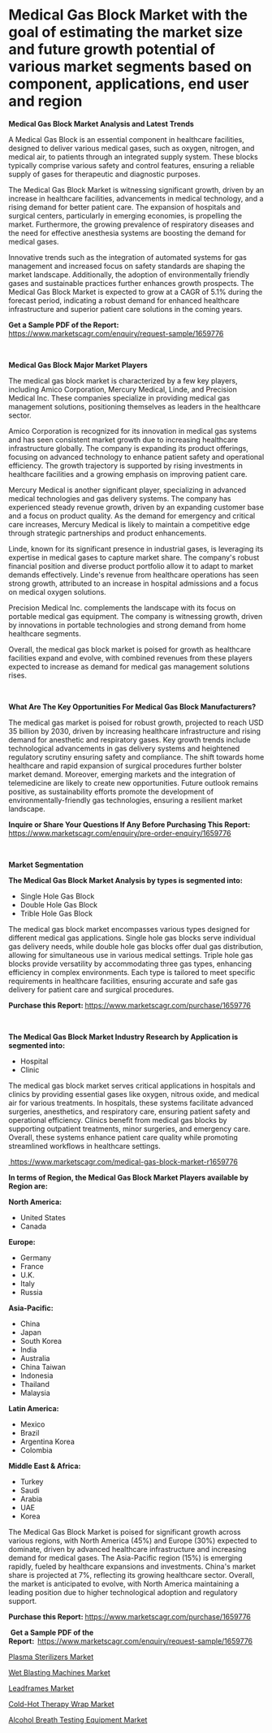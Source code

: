 <p><h1>Medical Gas Block Market with the goal of estimating the market size and future growth potential of various market segments based on component, applications, end user and region</h1></p><p><strong>Medical Gas Block Market Analysis and Latest Trends</strong></p>
<p><p>A Medical Gas Block is an essential component in healthcare facilities, designed to deliver various medical gases, such as oxygen, nitrogen, and medical air, to patients through an integrated supply system. These blocks typically comprise various safety and control features, ensuring a reliable supply of gases for therapeutic and diagnostic purposes.</p><p>The Medical Gas Block Market is witnessing significant growth, driven by an increase in healthcare facilities, advancements in medical technology, and a rising demand for better patient care. The expansion of hospitals and surgical centers, particularly in emerging economies, is propelling the market. Furthermore, the growing prevalence of respiratory diseases and the need for effective anesthesia systems are boosting the demand for medical gases.</p><p>Innovative trends such as the integration of automated systems for gas management and increased focus on safety standards are shaping the market landscape. Additionally, the adoption of environmentally friendly gases and sustainable practices further enhances growth prospects. The Medical Gas Block Market is expected to grow at a CAGR of 5.1% during the forecast period, indicating a robust demand for enhanced healthcare infrastructure and superior patient care solutions in the coming years.</p></p>
<p><strong>Get a Sample PDF of the Report:&nbsp;</strong> <a href="https://www.marketscagr.com/enquiry/request-sample/1659776?utm_campaign=1349&utm_medium=2&utm_source=Github&utm_content=ia&utm_term=28092024&utm_id=medical-gas-block">https://www.marketscagr.com/enquiry/request-sample/1659776</a></p>
<p>&nbsp;</p>
<p><strong>Medical Gas Block Major Market Players</strong></p>
<p><p>The medical gas block market is characterized by a few key players, including Amico Corporation, Mercury Medical, Linde, and Precision Medical Inc. These companies specialize in providing medical gas management solutions, positioning themselves as leaders in the healthcare sector.</p><p>Amico Corporation is recognized for its innovation in medical gas systems and has seen consistent market growth due to increasing healthcare infrastructure globally. The company is expanding its product offerings, focusing on advanced technology to enhance patient safety and operational efficiency. The growth trajectory is supported by rising investments in healthcare facilities and a growing emphasis on improving patient care.</p><p>Mercury Medical is another significant player, specializing in advanced medical technologies and gas delivery systems. The company has experienced steady revenue growth, driven by an expanding customer base and a focus on product quality. As the demand for emergency and critical care increases, Mercury Medical is likely to maintain a competitive edge through strategic partnerships and product enhancements.</p><p>Linde, known for its significant presence in industrial gases, is leveraging its expertise in medical gases to capture market share. The company's robust financial position and diverse product portfolio allow it to adapt to market demands effectively. Linde's revenue from healthcare operations has seen strong growth, attributed to an increase in hospital admissions and a focus on medical oxygen solutions.</p><p>Precision Medical Inc. complements the landscape with its focus on portable medical gas equipment. The company is witnessing growth, driven by innovations in portable technologies and strong demand from home healthcare segments.</p><p>Overall, the medical gas block market is poised for growth as healthcare facilities expand and evolve, with combined revenues from these players expected to increase as demand for medical gas management solutions rises.</p></p>
<p>&nbsp;</p>
<p><strong>What Are The Key Opportunities For Medical Gas Block Manufacturers?</strong></p>
<p><p>The medical gas market is poised for robust growth, projected to reach USD 35 billion by 2030, driven by increasing healthcare infrastructure and rising demand for anesthetic and respiratory gases. Key growth trends include technological advancements in gas delivery systems and heightened regulatory scrutiny ensuring safety and compliance. The shift towards home healthcare and rapid expansion of surgical procedures further bolster market demand. Moreover, emerging markets and the integration of telemedicine are likely to create new opportunities. Future outlook remains positive, as sustainability efforts promote the development of environmentally-friendly gas technologies, ensuring a resilient market landscape.</p></p>
<p><strong>Inquire or Share Your Questions If Any Before Purchasing This Report:</strong> <a href="https://www.marketscagr.com/enquiry/pre-order-enquiry/1659776?utm_campaign=1349&utm_medium=2&utm_source=Github&utm_content=ia&utm_term=28092024&utm_id=medical-gas-block">https://www.marketscagr.com/enquiry/pre-order-enquiry/1659776</a></p>
<p>&nbsp;</p>
<p><strong>Market Segmentation</strong></p>
<p><strong>The Medical Gas Block Market Analysis by types is segmented into:</strong></p>
<p><ul><li>Single Hole Gas Block</li><li>Double Hole Gas Block</li><li>Trible Hole Gas Block</li></ul></p>
<p><p>The medical gas block market encompasses various types designed for different medical gas applications. Single hole gas blocks serve individual gas delivery needs, while double hole gas blocks offer dual gas distribution, allowing for simultaneous use in various medical settings. Triple hole gas blocks provide versatility by accommodating three gas types, enhancing efficiency in complex environments. Each type is tailored to meet specific requirements in healthcare facilities, ensuring accurate and safe gas delivery for patient care and surgical procedures.</p></p>
<p><strong>Purchase this Report:&nbsp;</strong><a href="https://www.marketscagr.com/purchase/1659776?utm_campaign=1349&utm_medium=2&utm_source=Github&utm_content=ia&utm_term=28092024&utm_id=medical-gas-block">https://www.marketscagr.com/purchase/1659776</a></p>
<p>&nbsp;</p>
<p><strong>The Medical Gas Block Market Industry Research by Application is segmented into:</strong></p>
<p><ul><li>Hospital</li><li>Clinic</li></ul></p>
<p><p>The medical gas block market serves critical applications in hospitals and clinics by providing essential gases like oxygen, nitrous oxide, and medical air for various treatments. In hospitals, these systems facilitate advanced surgeries, anesthetics, and respiratory care, ensuring patient safety and operational efficiency. Clinics benefit from medical gas blocks by supporting outpatient treatments, minor surgeries, and emergency care. Overall, these systems enhance patient care quality while promoting streamlined workflows in healthcare settings.</p></p>
<p><a href="https://www.marketscagr.com/medical-gas-block-market-r1659776?utm_campaign=1349&utm_medium=2&utm_source=Github&utm_content=ia&utm_term=28092024&utm_id=medical-gas-block">&nbsp;https://www.marketscagr.com/medical-gas-block-market-r1659776</a></p>
<p><strong>In terms of Region, the Medical Gas Block Market Players available by Region are:</strong></p>
<p>
    <p> <strong> North America: </strong>
        <ul>
            <li>United States</li>
            <li>Canada</li>
        </ul>
        </p> 
    <p> <strong> Europe: </strong>
        <ul>
            <li>Germany</li>
            <li>France</li>
            <li>U.K.</li>
            <li>Italy</li>
            <li>Russia</li>
        </ul>
        </p> 
    <p> <strong> Asia-Pacific: </strong>
        <ul>
            <li>China</li>
            <li>Japan</li>
            <li>South Korea</li>
            <li>India</li>
            <li>Australia</li>
            <li>China Taiwan</li>
            <li>Indonesia</li>
            <li>Thailand</li>
            <li>Malaysia</li>
        </ul>
        </p> 
    <p> <strong> Latin America: </strong>
        <ul>
            <li>Mexico</li>
            <li>Brazil</li>
            <li>Argentina Korea</li>
            <li>Colombia</li>
        </ul>
        </p> 
    <p> <strong> Middle East & Africa: </strong>
        <ul>
            <li>Turkey</li>
            <li>Saudi</li>
            <li>Arabia</li>
            <li>UAE</li>
            <li>Korea</li>
        </ul>
    </p>
    </p>
<p><p>The Medical Gas Block Market is poised for significant growth across various regions, with North America (45%) and Europe (30%) expected to dominate, driven by advanced healthcare infrastructure and increasing demand for medical gases. The Asia-Pacific region (15%) is emerging rapidly, fueled by healthcare expansions and investments. China's market share is projected at 7%, reflecting its growing healthcare sector. Overall, the market is anticipated to evolve, with North America maintaining a leading position due to higher technological adoption and regulatory support.</p></p>
<p><strong>Purchase this Report: </strong><a href="https://www.marketscagr.com/purchase/1659776?utm_campaign=1349&utm_medium=2&utm_source=Github&utm_content=ia&utm_term=28092024&utm_id=medical-gas-block">https://www.marketscagr.com/purchase/1659776</a></p>
<p>&nbsp;<strong>Get a Sample PDF of the Report:&nbsp;&nbsp;</strong><a href="https://www.marketscagr.com/enquiry/request-sample/1659776?utm_campaign=1349&utm_medium=2&utm_source=Github&utm_content=ia&utm_term=28092024&utm_id=medical-gas-block">https://www.marketscagr.com/enquiry/request-sample/1659776</a></p>
<p><strong></strong></p>
<p><p><a href="https://www.linkedin.com/pulse/plasma-sterilizers-market-research-report-includes-analysis-ohjde?utm_campaign=1349&utm_medium=2&utm_source=Github&utm_content=ia&utm_term=28092024&utm_id=medical-gas-block">Plasma Sterilizers Market</a></p><p><a href="https://www.linkedin.com/pulse/wet-blasting-machines-industry-forecast-market-shifts-strategic-7pi1e?utm_campaign=1349&utm_medium=2&utm_source=Github&utm_content=ia&utm_term=28092024&utm_id=medical-gas-block">Wet Blasting Machines Market</a></p><p><a href="https://issuu.com/reportprime-2/docs/leadframes-market-size-2030.pptx_5ebd2d63abdfda?utm_campaign=1349&utm_medium=2&utm_source=Github&utm_content=ia&utm_term=28092024&utm_id=medical-gas-block">Leadframes Market</a></p><p><a href="https://issuu.com/reportprime-2/docs/cold-hot-therapy-wrap-market-size-2_ad409b3623db0e?utm_campaign=1349&utm_medium=2&utm_source=Github&utm_content=ia&utm_term=28092024&utm_id=medical-gas-block">Cold-Hot Therapy Wrap Market</a></p><p><a href="https://www.linkedin.com/pulse/strategic-roadmap-global-alcohol-breath-testing-equipment-8nu2f?utm_campaign=1349&utm_medium=2&utm_source=Github&utm_content=ia&utm_term=28092024&utm_id=medical-gas-block">Alcohol Breath Testing Equipment Market</a></p></p>